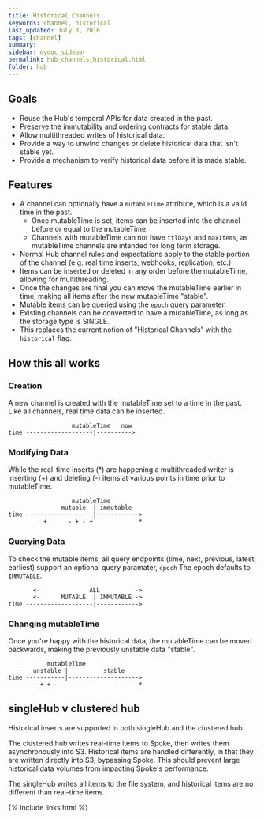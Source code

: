 ```yaml
---
title: Historical Channels
keywords: channel, historical
last_updated: July 3, 2016
tags: [channel]
summary: 
sidebar: mydoc_sidebar
permalink: hub_channels_historical.html
folder: hub
---
```


## Goals
* Reuse the Hub's temporal APIs for data created in the past.
* Preserve the immutability and ordering contracts for stable data.
* Allow multithreaded writes of historical data.
* Provide a way to unwind changes or delete historical data that isn't stable yet.
* Provide a mechanism to verify historical data before it is made stable.

## Features
* A channel can optionally have a `mutableTime` attribute, which is a valid time in the past.
    * Once mutableTime is set, items can be inserted into the channel before or equal to the mutableTime.
    * Channels with mutableTime can not have `ttlDays` and `maxItems`, as mutableTime channels are intended for long term storage. 
* Normal Hub channel rules and expectations apply to the stable portion of the channel (e.g. real time inserts, webhooks, replication, etc.)
* Items can be inserted or deleted in any order before the mutableTime, allowing for multithreading.
* Once the changes are final you can move the mutableTime earlier in time, making all items after the new mutableTime "stable".
* Mutable items can be queried using the `epoch` query parameter.
* Existing channels can be converted to have a mutableTime, as long as the storage type is SINGLE.
* This replaces the current notion of "Historical Channels" with the `historical` flag.

## How this all works

### Creation
A new channel is created with the mutableTime set to a time in the past.  Like all channels, real time data can be inserted.  

```
                  mutableTime   now
time -------------------|---------->
```

### Modifying Data
While the real-time inserts (*) are happening a multithreaded writer is inserting (+) and deleting (-) items at various points in time prior to mutableTime.

```
                  mutableTime    
               mutable  | immutable  
time -------------------|------------>
          +      - + - +             *
```

### Querying Data

To check the mutable items, all query endpoints (time, next, previous, latest, earliest) support an optional query paramater, `epoch`
The epoch defaults to `IMMUTABLE`.  

```
       <-              ALL          ->    
       <-      MUTABLE  | IMMUTABLE ->
time -------------------|------------>
```


### Changing mutableTime

Once you're happy with the historical data, the mutableTime can be moved backwards, making the previously unstable data "stable".

```
           mutableTime    
       unstable |          stable  
time -----------|-------------------->
       - + + -                       *
```

## singleHub v clustered hub

Historical inserts are supported in both singleHub and the clustered hub.

The clustered hub writes real-time items to Spoke, then writes them asynchronously into S3.
Historical items are handled differently, in that they are written directly into S3, bypassing Spoke.
This should prevent large historical data volumes from impacting Spoke's performance.

The singleHub writes all items to the file system, and historical items are no different than real-time items.

{% include links.html %}